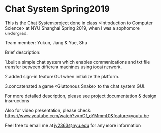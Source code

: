 # Chat System Spring2019
This is the Chat System project done in class &lt;Introduction to Computer Science> at NYU Shanghai Spring 2019, when I was a sophomore undergrad.

Team member: Yukun, Jiang & Yue, Shu

Brief description:

1.built a simple chat system which enables communications 
  and txt file transfer between different machines using local network.
  
2.added sign-in feature GUI when initialize the platform.

3.concatenated a game &lt;Gluttonous Snake> to the chat system GUI.

For more detailed description, please see project documentation & design instructions

Also for video presentation, please check: https://www.youtube.com/watch?v=nOf_oYMmmk0&feature=youtu.be 

Feel free to email me at jy2363@nyu.edu for any more information
